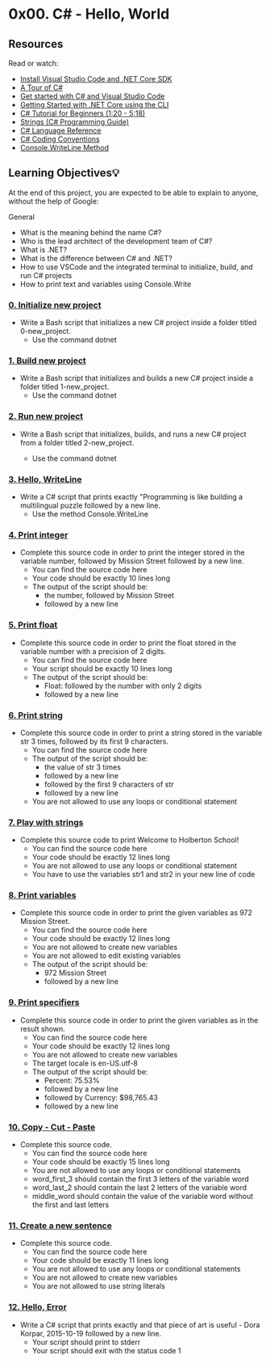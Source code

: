 # 0x00. C# - Hello, World

## Resources
Read or watch:

* [Install Visual Studio Code and .NET Core SDK](https://intranet.hbtn.io/concepts/84)
* [A Tour of C#](https://docs.microsoft.com/en-us/dotnet/csharp/tour-of-csharp/)
* [Get started with C# and Visual Studio Code](https://docs.microsoft.com/en-us/dotnet/core/tutorials/with-visual-studio-code?pivots=dotnet-6-0)
* [Getting Started with .NET Core using the CLI](https://docs.microsoft.com/en-us/dotnet/core/tutorials/with-visual-studio-code?pivots=dotnet-6-0)
* [C# Tutorial for Beginners (1:20 - 5:18)](https://youtu.be/gfkTfcpWqAY)
* [Strings (C# Programming Guide)](https://docs.microsoft.com/en-us/dotnet/csharp/programming-guide/strings/)
* [C# Language Reference](https://docs.microsoft.com/en-us/dotnet/csharp/language-reference/)
* [C# Coding Conventions](https://docs.microsoft.com/en-us/dotnet/csharp/fundamentals/coding-style/coding-conventions)
* [Console.WriteLine Method](https://docs.microsoft.com/en-us/dotnet/api/system.console.writeline?view=netframework-4.8)

## Learning Objectives:bulb:
At the end of this project, you are expected to be able to explain to anyone, without the help of Google:

General
- What is the meaning behind the name C#?
- Who is the lead architect of the development team of C#?
- What is .NET?
- What is the difference between C# and .NET?
- How to use VSCode and the integrated terminal to initialize, build, and run C# projects
- How to print text and variables using Console.Write

### [0. Initialize new project](./0-initialize_new_project.sh)
* Write a Bash script that initializes a new C# project inside a folder titled 0-new_project.
  - Use the command dotnet

### [1. Build new project](./1-build_new_project.sh)
* Write a Bash script that initializes and builds a new C# project inside a folder titled 1-new_project.
  - Use the command dotnet

### [2. Run new project](./2-run_new_project.sh)
* Write a Bash script that initializes, builds, and runs a new C# project from a folder titled 2-new_project.

  - Use the command dotnet

### [3. Hello, WriteLine](./3-writeline)
* Write a C# script that prints exactly "Programming is like building a multilingual puzzle followed by a new line.
  - Use the method Console.WriteLine

### [4. Print integer](./4-print_integer)
* Complete this source code in order to print the integer stored in the variable number, followed by Mission Street followed by a new line.
  - You can find the source code here
  - Your code should be exactly 10 lines long
  - The output of the script should be:
    * the number, followed by Mission Street
    * followed by a new line

### [5. Print float](./5-print_float)
* Complete this source code in order to print the float stored in the variable number with a precision of 2 digits.
  - You can find the source code here
  - Your script should be exactly 10 lines long
  - The output of the script should be:
    * Float: followed by the number with only 2 digits
    * followed by a new line

### [6. Print string](./6-print_string)
* Complete this source code in order to print a string stored in the variable str 3 times, followed by its first 9 characters.
  - You can find the source code here
  - The output of the script should be:
    * the value of str 3 times
    * followed by a new line
    * followed by the first 9 characters of str
    * followed by a new line
  - You are not allowed to use any loops or conditional statement

### [7. Play with strings](./7-concat)
* Complete this source code to print Welcome to Holberton School!
  - You can find the source code here
  - Your code should be exactly 12 lines long
  - You are not allowed to use any loops or conditional statement
  - You have to use the variables str1 and str2 in your new line of code

### [8. Print variables](./8-print_variables)
* Complete this source code in order to print the given variables as 972 Mission Street.
  - You can find the source code here
  - Your code should be exactly 12 lines long
  - You are not allowed to create new variables
  - You are not allowed to edit existing variables
  - The output of the script should be:
    * 972 Mission Street
    * followed by a new line

### [9. Print specifiers](./9-print_specifiers)
* Complete this source code in order to print the given variables as in the result shown.
  - You can find the source code here
  - Your code should be exactly 12 lines long
  - You are not allowed to create new variables
  - The target locale is en-US.utf-8
  - The output of the script should be:
    * Percent: 75.53%
    * followed by a new line
    * followed by Currency: $98,765.43
    * followed by a new line

### [10. Copy - Cut - Paste](./10-copy_cut_paste)
* Complete this source code.
  - You can find the source code here
  - Your code should be exactly 15 lines long
  - You are not allowed to use any loops or conditional statements
  - word_first_3 should contain the first 3 letters of the variable word
  - word_last_2 should contain the last 2 letters of the variable word
  - middle_word should contain the value of the variable word without the first and last letters

### [11. Create a new sentence](./11-concat_edges)
* Complete this source code.
  - You can find the source code here
  - Your code should be exactly 11 lines long
  - You are not allowed to use any loops or conditional statements
  - You are not allowed to create new variables
  - You are not allowed to use string literals

### [12. Hello, Error](./100-hello_error)
* Write a C# script that prints exactly and that piece of art is useful - Dora Korpar, 2015-10-19 followed by a new line.
  - Your script should print to stderr
  - Your script should exit with the status code 1
